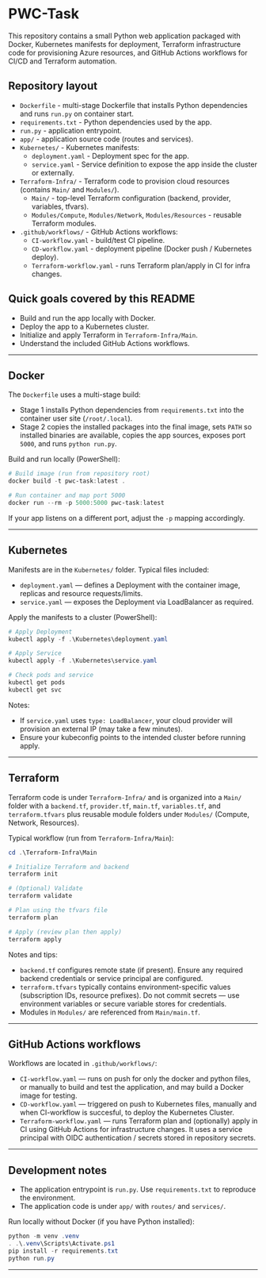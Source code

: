 # PWC-Task

This repository contains a small Python web application packaged with Docker, Kubernetes manifests for deployment, Terraform infrastructure code for provisioning Azure resources, and GitHub Actions workflows for CI/CD and Terraform automation.

## Repository layout

- `Dockerfile` - multi-stage Dockerfile that installs Python dependencies and runs `run.py` on container start.
- `requirements.txt` - Python dependencies used by the app.
- `run.py` - application entrypoint.
- `app/` - application source code (routes and services).
- `Kubernetes/` - Kubernetes manifests:
	- `deployment.yaml` - Deployment spec for the app.
	- `service.yaml` - Service definition to expose the app inside the cluster or externally.
- `Terraform-Infra/` - Terraform code to provision cloud resources (contains `Main/` and `Modules/`).
	- `Main/` - top-level Terraform configuration (backend, provider, variables, tfvars).
	- `Modules/Compute`, `Modules/Network`, `Modules/Resources` - reusable Terraform modules.
- `.github/workflows/` - GitHub Actions workflows:
	- `CI-workflow.yaml` - build/test CI pipeline.
	- `CD-workflow.yaml` - deployment pipeline (Docker push / Kubernetes deploy).
	- `Terraform-workflow.yaml` - runs Terraform plan/apply in CI for infra changes.

## Quick goals covered by this README

- Build and run the app locally with Docker.
- Deploy the app to a Kubernetes cluster.
- Initialize and apply Terraform in `Terraform-Infra/Main`.
- Understand the included GitHub Actions workflows.

---

## Docker

The `Dockerfile` uses a multi-stage build:

- Stage 1 installs Python dependencies from `requirements.txt` into the container user site (`/root/.local`).
- Stage 2 copies the installed packages into the final image, sets `PATH` so installed binaries are available, copies the app sources, exposes port `5000`, and runs `python run.py`.

Build and run locally (PowerShell):

```powershell
# Build image (run from repository root)
docker build -t pwc-task:latest .

# Run container and map port 5000
docker run --rm -p 5000:5000 pwc-task:latest
```

If your app listens on a different port, adjust the `-p` mapping accordingly.

---

## Kubernetes

Manifests are in the `Kubernetes/` folder. Typical files included:

- `deployment.yaml` — defines a Deployment with the container image, replicas and resource requests/limits.
- `service.yaml` — exposes the Deployment via LoadBalancer as required.

Apply the manifests to a cluster (PowerShell):

```powershell
# Apply Deployment
kubectl apply -f .\Kubernetes\deployment.yaml

# Apply Service
kubectl apply -f .\Kubernetes\service.yaml

# Check pods and service
kubectl get pods
kubectl get svc
```


Notes:
- If `service.yaml` uses `type: LoadBalancer`, your cloud provider will provision an external IP (may take a few minutes).
- Ensure your kubeconfig points to the intended cluster before running apply.

---

## Terraform

Terraform code is under `Terraform-Infra/` and is organized into a `Main/` folder with a `backend.tf`, `provider.tf`, `main.tf`, `variables.tf`, and `terraform.tfvars` plus reusable module folders under `Modules/` (Compute, Network, Resources).

Typical workflow (run from `Terraform-Infra/Main`):

```powershell
cd .\Terraform-Infra\Main

# Initialize Terraform and backend
terraform init

# (Optional) Validate
terraform validate

# Plan using the tfvars file
terraform plan 

# Apply (review plan then apply)
terraform apply 
```

Notes and tips:
- `backend.tf` configures remote state (if present). Ensure any required backend credentials or service principal are configured.
- `terraform.tfvars` typically contains environment-specific values (subscription IDs, resource prefixes). Do not commit secrets — use environment variables or secure variable stores for credentials.
- Modules in `Modules/` are referenced from `Main/main.tf`.

---

## GitHub Actions workflows

Workflows are located in `.github/workflows/`:

- `CI-workflow.yaml` — runs on push for only the docker and python files, or manually to build and test the application, and may build a Docker image for testing.
- `CD-workflow.yaml` — triggered on push to Kubernetes files, manually and when CI-workflow is succesful, to  deploy the Kubernetes Cluster.
- `Terraform-workflow.yaml` — runs Terraform plan and (optionally) apply in CI using GitHub Actions for infrastructure changes. It uses a service principal with OIDC authentication / secrets stored in repository secrets.

---

## Development notes

- The application entrypoint is `run.py`. Use `requirements.txt` to reproduce the environment.
- The application code is under `app/` with `routes/` and `services/`.

Run locally without Docker (if you have Python installed):

```powershell
python -m venv .venv
. .\.venv\Scripts\Activate.ps1
pip install -r requirements.txt
python run.py
```

---